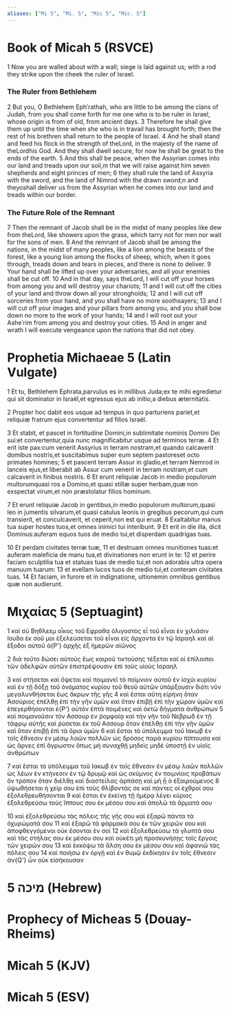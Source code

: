 ```yaml
---
aliases: ["Mi 5", "Mi. 5", "Mic 5", "Mic. 5"]
---
```



# Book of Micah 5 (RSVCE)

1 Now you are walled about with a wall; siege is laid against us; with a rod they strike upon the cheek the ruler of Israel.
### The Ruler from Bethlehem
2 But you, O Bethlehem Ephʹrathah, who are little to be among the clans of Judah, from you shall come forth for me one who is to be ruler in Israel, whose origin is from of old, from ancient days.
3 Therefore he shall give them up until the time when she who is in travail has brought forth; then the rest of his brethren shall return to the people of Israel.
4 And he shall stand and feed his flock in the strength of theLord, in the majesty of the name of theLordhis God. And they shall dwell secure, for now he shall be great to the ends of the earth.
5 And this shall be peace, when the Assyrian comes into our land and treads upon our soil,m that we will raise against him seven shepherds and eight princes of men;
6 they shall rule the land of Assyria with the sword, and the land of Nimrod with the drawn sword;n and theyoshall deliver us from the Assyrian when he comes into our land and treads within our border.
### The Future Role of the Remnant
7 Then the remnant of Jacob shall be in the midst of many peoples like dew from theLord, like showers upon the grass, which tarry not for men nor wait for the sons of men.
8 And the remnant of Jacob shall be among the nations, in the midst of many peoples, like a lion among the beasts of the forest, like a young lion among the flocks of sheep, which, when it goes through, treads down and tears in pieces, and there is none to deliver.
9 Your hand shall be lifted up over your adversaries, and all your enemies shall be cut off.
10 And in that day, says theLord, I will cut off your horses from among you and will destroy your chariots;
11 and I will cut off the cities of your land and throw down all your strongholds;
12 and I will cut off sorceries from your hand, and you shall have no more soothsayers;
13 and I will cut off your images and your pillars from among you, and you shall bow down no more to the work of your hands;
14 and I will root out your Asheʹrim from among you and destroy your cities.
15 And in anger and wrath I will execute vengeance upon the nations that did not obey.


# Prophetia Michaeae 5 (Latin Vulgate)

1 Et tu, Bethlehem Ephrata,parvulus es in millibus Juda;ex te mihi egredietur qui sit dominator in Israël,et egressus ejus ab initio,a diebus æternitatis.

2 Propter hoc dabit eos usque ad tempus in quo parturiens pariet,et reliquiæ fratrum ejus convertentur ad filios Israël.

3 Et stabit, et pascet in fortitudine Domini,in sublimitate nominis Domini Dei sui:et convertentur,quia nunc magnificabitur usque ad terminos terræ.
4 Et erit iste pax:cum venerit Assyrius in terram nostram,et quando calcaverit domibus nostris,et suscitabimus super eum septem pastoreset octo primates homines;
5 et pascent terram Assur in gladio,et terram Nemrod in lanceis ejus,et liberabit ab Assur cum venerit in terram nostram,et cum calcaverit in finibus nostris.
6 Et erunt reliquiæ Jacob in medio populorum multorumquasi ros a Domino,et quasi stillæ super herbam,quæ non exspectat virum,et non præstolatur filios hominum.

7 Et erunt reliquiæ Jacob in gentibus,in medio populorum multorum,quasi leo in jumentis silvarum,et quasi catulus leonis in gregibus pecorum,qui cum transierit, et conculcaverit, et ceperit,non est qui eruat.
8 Exaltabitur manus tua super hostes tuos,et omnes inimici tui interibunt.
9 Et erit in die illa, dicit Dominus:auferam equos tuos de medio tui,et disperdam quadrigas tuas.

10 Et perdam civitates terræ tuæ,
11 et destruam omnes munitiones tuas:et auferam maleficia de manu tua,et divinationes non erunt in te:
12 et perire faciam sculptilia tua et statuas tuas de medio tui,et non adorabis ultra opera manuum tuarum:
13 et evellam lucos tuos de medio tui,et conteram civitates tuas.
14 Et faciam, in furore et in indignatione, ultionemin omnibus gentibus quæ non audierunt.


# Μιχαίας 5 (Septuagint)

1 καὶ σύ Βηθλεεμ οἶκος τοῦ Εφραθα ὀλιγοστὸς εἶ τοῦ εἶναι ἐν χιλιάσιν Ιουδα ἐκ σοῦ μοι ἐξελεύσεται τοῦ εἶναι εἰς ἄρχοντα ἐν τῷ Ισραηλ καὶ αἱ ἔξοδοι αὐτοῦ ἀ{P'} ἀρχῆς ἐξ ἡμερῶν αἰῶνος

2 διὰ τοῦτο δώσει αὐτοὺς ἕως καιροῦ τικτούσης τέξεται καὶ οἱ ἐπίλοιποι τῶν ἀδελφῶν αὐτῶν ἐπιστρέψουσιν ἐπὶ τοὺς υἱοὺς Ισραηλ

3 καὶ στήσεται καὶ ὄψεται καὶ ποιμανεῖ τὸ ποίμνιον αὐτοῦ ἐν ἰσχύι κυρίου καὶ ἐν τῇ δόξῃ τοῦ ὀνόματος κυρίου τοῦ θεοῦ αὐτῶν ὑπάρξουσιν διότι νῦν μεγαλυνθήσεται ἕως ἄκρων τῆς γῆς
4 καὶ ἔσται αὕτη εἰρήνη ὅταν Ἀσσύριος ἐπέλθῃ ἐπὶ τὴν γῆν ὑμῶν καὶ ὅταν ἐπιβῇ ἐπὶ τὴν χώραν ὑμῶν καὶ ἐπεγερθήσονται ἐ{P'} αὐτὸν ἑπτὰ ποιμένες καὶ ὀκτὼ δήγματα ἀνθρώπων
5 καὶ ποιμανοῦσιν τὸν Ασσουρ ἐν ῥομφαίᾳ καὶ τὴν γῆν τοῦ Νεβρωδ ἐν τῇ τάφρῳ αὐτῆς καὶ ῥύσεται ἐκ τοῦ Ασσουρ ὅταν ἐπέλθῃ ἐπὶ τὴν γῆν ὑμῶν καὶ ὅταν ἐπιβῇ ἐπὶ τὰ ὅρια ὑμῶν
6 καὶ ἔσται τὸ ὑπόλειμμα τοῦ Ιακωβ ἐν τοῖς ἔθνεσιν ἐν μέσῳ λαῶν πολλῶν ὡς δρόσος παρὰ κυρίου πίπτουσα καὶ ὡς ἄρνες ἐπὶ ἄγρωστιν ὅπως μὴ συναχθῇ μηδεὶς μηδὲ ὑποστῇ ἐν υἱοῖς ἀνθρώπων

7 καὶ ἔσται τὸ ὑπόλειμμα τοῦ Ιακωβ ἐν τοῖς ἔθνεσιν ἐν μέσῳ λαῶν πολλῶν ὡς λέων ἐν κτήνεσιν ἐν τῷ δρυμῷ καὶ ὡς σκύμνος ἐν ποιμνίοις προβάτων ὃν τρόπον ὅταν διέλθῃ καὶ διαστείλας ἁρπάσῃ καὶ μὴ ᾖ ὁ ἐξαιρούμενος
8 ὑψωθήσεται ἡ χείρ σου ἐπὶ τοὺς θλίβοντάς σε καὶ πάντες οἱ ἐχθροί σου ἐξολεθρευθήσονται
9 καὶ ἔσται ἐν ἐκείνῃ τῇ ἡμέρᾳ λέγει κύριος ἐξολεθρεύσω τοὺς ἵππους σου ἐκ μέσου σου καὶ ἀπολῶ τὰ ἅρματά σου

10 καὶ ἐξολεθρεύσω τὰς πόλεις τῆς γῆς σου καὶ ἐξαρῶ πάντα τὰ ὀχυρώματά σου
11 καὶ ἐξαρῶ τὰ φάρμακά σου ἐκ τῶν χειρῶν σου καὶ ἀποφθεγγόμενοι οὐκ ἔσονται ἐν σοί
12 καὶ ἐξολεθρεύσω τὰ γλυπτά σου καὶ τὰς στήλας σου ἐκ μέσου σου καὶ οὐκέτι μὴ προσκυνήσῃς τοῖς ἔργοις τῶν χειρῶν σου
13 καὶ ἐκκόψω τὰ ἄλση σου ἐκ μέσου σου καὶ ἀφανιῶ τὰς πόλεις σου
14 καὶ ποιήσω ἐν ὀργῇ καὶ ἐν θυμῷ ἐκδίκησιν ἐν τοῖς ἔθνεσιν ἀν{Q'} ὧν οὐκ εἰσήκουσαν


# 5 מיכה (Hebrew)


# Prophecy of Micheas 5 (Douay-Rheims)


# Micah 5 (KJV)


# Micah 5 (ESV)


